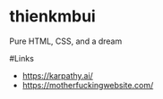 # thienkmbui
Pure HTML, CSS, and a dream

#Links
- https://karpathy.ai/
- https://motherfuckingwebsite.com/

